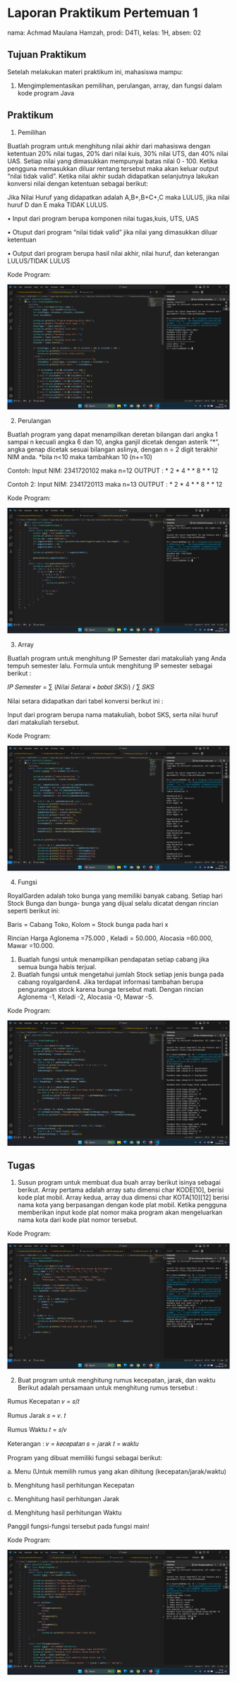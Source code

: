 # Laporan Praktikum Pertemuan 1
nama: Achmad Maulana Hamzah, 
prodi: D4TI, kelas: 1H, absen: 02

## Tujuan Praktikum
Setelah melakukan materi praktikum ini, mahasiswa mampu:
1. Mengimplementasikan pemilihan, perulangan, array, dan fungsi dalam kode program Java

## Praktikum
1. Pemilihan

Buatlah program untuk menghitung nilai akhir dari mahasiswa dengan ketentuan 20% nilai tugas, 20% dari nilai kuis, 30% nilai UTS, dan 40% nilai UAS. Setiap nilai yang dimasukkan mempunyai batas nilai 0 ‐ 100. Ketika pengguna memasukkan diluar rentang tersebut maka akan keluar output “nilai tidak valid”. Ketika nilai akhir sudah didapatkan selanjutnya lakukan konversi nilai dengan ketentuan sebagai berikut:

Jika Nilai Huruf yang didapatkan adalah A,B+,B+C+,C maka LULUS, jika nilai huruf D dan E
maka TIDAK LULUS.

• Input dari program berupa komponen nilai tugas,kuis, UTS, UAS

• Otuput dari program “nilai tidak valid” jika nilai yang dimasukkan diluar ketentuan

• Output dari program berupa hasil nilai akhir, nilai huruf, dan keterangan
LULUS/TIDAK LULUS

Kode Program:

<img src="SSPraktikumPemilihanP1.png">

2. Perulangan

Buatlah program yang dapat menampilkan deretan bilangan dari angka 1 sampai n kecuali angka 6 dan 10, angka ganjil dicetak dengan asterik “*”, angka genap dicetak sesuai bilangan aslinya, dengan n = 2 digit terakhir NIM anda.
*bila n<10 maka tambahkan 10 (n+=10)

Contoh:
Input NIM: 2341720102 maka n=12
OUTPUT : * 2 * 4 * * 8 * * 12

Contoh 2:
Input NIM: 2341720113 maka n=13
OUTPUT : * 2 * 4 * * 8 * * 12

Kode Program:

<img src="SSPraktikumPerulanganP1.png">

3. Array

Buatlah program untuk menghitung IP Semester dari matakuliah yang Anda tempuh semester lalu. Formula untuk menghitung IP semester sebagai berikut :

𝐼𝑃 𝑆𝑒𝑚𝑒𝑠𝑡𝑒𝑟 = ∑ (𝑁𝑖𝑙𝑎𝑖 𝑆𝑒𝑡𝑎𝑟𝑎𝑖 ∗ 𝑏𝑜𝑏𝑜𝑡 𝑆𝐾𝑆𝑖) / ∑ 𝑆𝐾𝑆

Nilai setara didapatkan dari tabel konversi berikut ini :

Input dari program berupa nama matakuliah, bobot SKS, serta nilai huruf dari matakuliah tersebut.

Kode Program:

<img src="SSPraktikumArrayP1.png">

4. Fungsi

RoyalGarden adalah toko bunga yang memiliki banyak cabang. Setiap hari Stock Bunga dan bunga- bunga yang dijual selalu dicatat dengan rincian seperti berikut ini:

Baris = Cabang Toko, Kolom = Stock bunga pada hari x

Rincian Harga Aglonema =75.000 , Keladi = 50.000, Alocasia =60.000, Mawar =10.000.
1. Buatlah fungsi untuk menampilkan pendapatan setiap cabang jika semua bunga habis
terjual.
2. Buatlah fungsi untuk mengetahui jumlah Stock setiap jenis bunga pada cabang royalgarden4. Jika terdapat informasi tambahan berupa pengurangan stock karena bunga tersebut mati. Dengan rincian Aglonema -1, Keladi -2, Alocasia -0, Mawar -5.

Kode Program:

<img src="SSPraktikumFungsiP1.png">

## Tugas

1. Susun program untuk membuat dua buah array berikut isinya sebagai berikut. Array pertama adalah array satu dimensi char KODE[10], berisi kode plat mobil. Array kedua, array dua dimensi char KOTA[10][12] berisi nama kota yang berpasangan dengan kode plat mobil. Ketika pengguna memberikan input kode plat nomor maka program akan mengeluarkan nama kota dari kode plat nomor tersebut.

Kode Program:

<img src="SSMembuatKodePlatKotaP1.png">

2. Buat program untuk menghitung rumus kecepatan, jarak, dan waktu Berikut adalah persamaan untuk menghitung rumus tersebut :

Rumus Kecepatan
𝑣 = 𝑠/𝑡

Rumus Jarak
𝑠 = 𝑣. 𝑡

Rumus Waktu
𝑡 = 𝑠/𝑣

Keterangan :
𝑣 = 𝑘𝑒𝑐𝑒𝑝𝑎𝑡𝑎𝑛
𝑠 = 𝑗𝑎𝑟𝑎𝑘
𝑡 = 𝑤𝑎𝑘𝑡𝑢

Program yang dibuat memiliki fungsi sebagai berikut:

a. Menu (Untuk memilih rumus yang akan dihitung (kecepatan/jarak/waktu)

b. Menghitung hasil perhitungan Kecepatan

c. Menghitung hasil perhitungan Jarak

d. Menghitung hasil perhitungan Waktu

Panggil fungsi-fungsi tersebut pada fungsi main!

Kode Program:

<img src="SSMenghitungRumusP1.png">